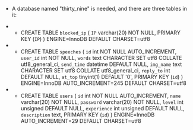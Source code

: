 + A database named "thirty_nine" is needed, and there are three tables in it:

+ + CREATE TABLE `blocked_ip` (
  `IP` varchar(20) NOT NULL,
  PRIMARY KEY (`IP`)
) ENGINE=InnoDB DEFAULT CHARSET=utf8

+ + CREATE TABLE `speeches` (
  `id` int NOT NULL AUTO_INCREMENT,
  `user_id` int NOT NULL,
  `words` text CHARACTER SET utf8 COLLATE utf8_general_ci,
  `send_time` datetime DEFAULT NULL,
  `img_name` text CHARACTER SET utf8 COLLATE utf8_general_ci,
  `reply_to` int DEFAULT NULL,
  `at_top` tinyint(1) DEFAULT '0',
  PRIMARY KEY (`id`)
) ENGINE=InnoDB AUTO_INCREMENT=245 DEFAULT CHARSET=utf8

+ + CREATE TABLE `users` (
  `id` int NOT NULL AUTO_INCREMENT,
  `name` varchar(20) NOT NULL,
  `password` varchar(20) NOT NULL,
  `level` int unsigned DEFAULT NULL,
  `experience` int unsigned DEFAULT NULL,
  `description` text,
  PRIMARY KEY (`id`)
) ENGINE=InnoDB AUTO_INCREMENT=29 DEFAULT CHARSET=utf8
